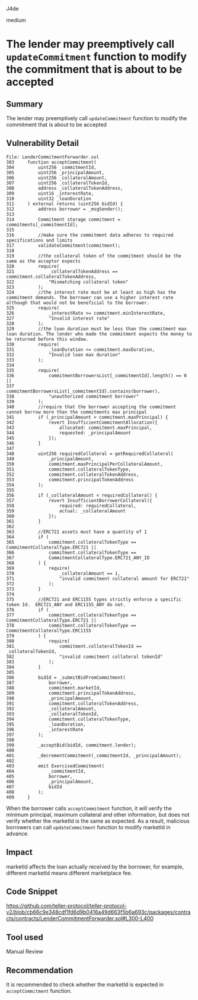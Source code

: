 J4de

medium

# The lender may preemptively call `updateCommitment` function to modify the commitment that is about to be accepted

## Summary

The lender may preemptively call `updateCommitment` function to modify the commitment that is about to be accepted

## Vulnerability Detail

```solidity
File: LenderCommitmentForwarder.sol
303     function acceptCommitment(
304         uint256 _commitmentId,
305         uint256 _principalAmount,
306         uint256 _collateralAmount,
307         uint256 _collateralTokenId,
308         address _collateralTokenAddress,
309         uint16 _interestRate,
310         uint32 _loanDuration
311     ) external returns (uint256 bidId) {
312         address borrower = _msgSender();
313
314         Commitment storage commitment = commitments[_commitmentId];
315
316         //make sure the commitment data adheres to required specifications and limits
317         validateCommitment(commitment);
318
319         //the collateral token of the commitment should be the same as the acceptor expects
320         require(
321             _collateralTokenAddress == commitment.collateralTokenAddress,
322             "Mismatching collateral token"
323         );
324         //the interest rate must be at least as high has the commitment demands. The borrower can use a higher interest rate although that would not be beneficial to the borrower.
325         require(
326             _interestRate >= commitment.minInterestRate,
327             "Invalid interest rate"
328         );
329         //the loan duration must be less than the commitment max loan duration. The lender who made the commitment expects the money to be returned before this window.
330         require(
331             _loanDuration <= commitment.maxDuration,
332             "Invalid loan max duration"
333         );
334
335         require(
336             commitmentBorrowersList[_commitmentId].length() == 0 ||
337                 commitmentBorrowersList[_commitmentId].contains(borrower),
338             "unauthorized commitment borrower"
339         );
340         //require that the borrower accepting the commitment cannot borrow more than the commitments max principal
341         if (_principalAmount > commitment.maxPrincipal) {
342             revert InsufficientCommitmentAllocation({
343                 allocated: commitment.maxPrincipal,
344                 requested: _principalAmount
345             });
346         }
347
348         uint256 requiredCollateral = getRequiredCollateral(
349             _principalAmount,
350             commitment.maxPrincipalPerCollateralAmount,
351             commitment.collateralTokenType,
352             commitment.collateralTokenAddress,
353             commitment.principalTokenAddress
354         );
355
356         if (_collateralAmount < requiredCollateral) {
357             revert InsufficientBorrowerCollateral({
358                 required: requiredCollateral,
359                 actual: _collateralAmount
360             });
361         }
362
363         //ERC721 assets must have a quantity of 1
364         if (
365             commitment.collateralTokenType == CommitmentCollateralType.ERC721 ||
366             commitment.collateralTokenType ==
367             CommitmentCollateralType.ERC721_ANY_ID
368         ) {
369             require(
370                 _collateralAmount == 1,
371                 "invalid commitment collateral amount for ERC721"
372             );
373         }
374
375         //ERC721 and ERC1155 types strictly enforce a specific token Id.  ERC721_ANY and ERC1155_ANY do not.
376         if (
377             commitment.collateralTokenType == CommitmentCollateralType.ERC721 ||
378             commitment.collateralTokenType == CommitmentCollateralType.ERC1155
379         ) {
380             require(
381                 commitment.collateralTokenId == _collateralTokenId,
382                 "invalid commitment collateral tokenId"
383             );
384         }
385
386         bidId = _submitBidFromCommitment(
387             borrower,
388             commitment.marketId,
389             commitment.principalTokenAddress,
390             _principalAmount,
391             commitment.collateralTokenAddress,
392             _collateralAmount,
393             _collateralTokenId,
394             commitment.collateralTokenType,
395             _loanDuration,
396             _interestRate
397         );
398
399         _acceptBid(bidId, commitment.lender);
400
401         _decrementCommitment(_commitmentId, _principalAmount);
402
403         emit ExercisedCommitment(
404             _commitmentId,
405             borrower,
406             _principalAmount,
407             bidId
408         );
409     }
```

When the borrower calls `acceptCommitment` function, it will verify the minimum principal, maximum collateral and other information, but does not verify whether the marketId is the same as expected. As a result, malicious borrowers can call `updateCommitment` function to modify marketId in advance.

## Impact

marketId affects the loan actually received by the borrower, for example, different marketId means different marketplace fee.

## Code Snippet

https://github.com/teller-protocol/teller-protocol-v2/blob/cb66c9e348cdf1fd6d9b0416a49d663f5b6a693c/packages/contracts/contracts/LenderCommitmentForwarder.sol#L300-L400

## Tool used

Manual Review

## Recommendation

It is recommended to check whether the marketId is expected in `acceptCommitment` function.

